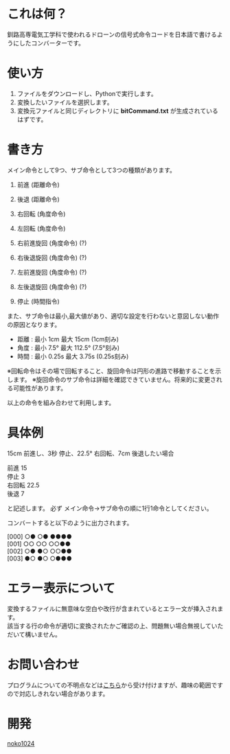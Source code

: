 # これは何？
釧路高専電気工学科で使われるドローンの信号式命令コードを日本語で書けるようにしたコンバーターです。

# 使い方
 1. ファイルをダウンロードし、Pythonで実行します。
 2. 変換したいファイルを選択します。
 3. 変換元ファイルと同じディレクトリに **bitCommand.txt** が生成されているはずです。

# 書き方
メイン命令として9つ、サブ命令として3つの種類があります。
1. 前進	(距離命令)
2. 後退 	(距離命令)
3. 右回転 (角度命令)
4. 左回転 (角度命令)  
5. 右前進旋回 (角度命令) (?)
6. 右後退旋回 (角度命令) (?)
 
7. 左前進旋回 (角度命令) (?)
8. 左後退旋回 (角度命令) (?)
 
9. 停止 (時間指令)

また、サブ命令は最小,最大値があり、適切な設定を行わないと意図しない動作の原因となります。

- 距離 : 最小 1cm 最大 15cm (1cm刻み)
- 角度 : 最小 7.5° 最大 112.5° (7.5°刻み)
- 時間 : 最小 0.25s 最大 3.75s (0.25s刻み)
 
※回転命令はその場で回転すること、旋回命令は円形の進路で移動することを示します。
※旋回命令のサブ命令は詳細を確認できていません。将来的に変更される可能性があります。

以上の命令を組み合わせて利用します。
 
# 具体例

15cm 前進し、3秒 停止、22.5° 右回転、7cm 後退したい場合

前進 15  
停止 3  
右回転 22.5  
後退 7  

と記述します。
必ず メイン命令→サブ命令の順に1行1命令としてください。

コンバートすると以下のように出力されます。

[000] ○● ○● ●●●●  
[001] ○○ ○○ ○○●●  
[002] ○● ●○ ○○●●  
[003] ●○ ●○ ○●●●  

# エラー表示について
変換するファイルに無意味な空白や改行が含まれているとエラー文が挿入されます。  
該当する行の命令が適切に変換されたかご確認の上、問題無い場合無視していただいて構いません。

# お問い合わせ
プログラムについての不明点などは[こちら](https://github.com/noko1024/ComToSignal-conv/issues/new)から受け付けますが、趣味の範囲ですので対応しきれない場合があります。

# 開発
[noko1024](https://github.com/noko1024)
